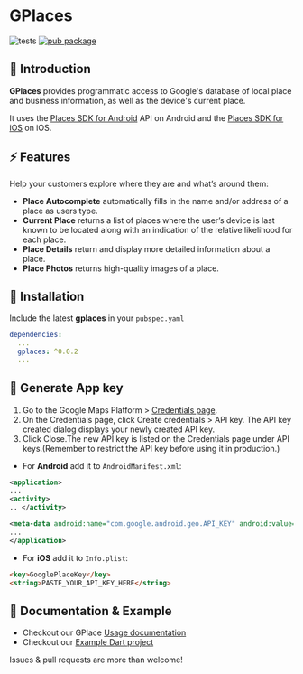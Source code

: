# GPlaces

![tests](https://github.com/factoryplus/gplaces-flutter/actions/workflows/main.yml/badge.svg?branch=master)
[![pub package](https://img.shields.io/pub/v/gplaces.svg)](https://pub.dartlang.org/packages/gplaces)
## 👋 Introduction
**GPlaces** provides programmatic access to Google's database of local place and business information, as well as the device's current place.

It uses the [Places SDK for Android](https://developers.google.com/maps/documentation/places/android-sdk/overview) API on Android and the [Places SDK for iOS](https://developers.google.com/maps/documentation/places/ios-sdk/overview) on iOS.

## ⚡ Features
Help your customers explore where they are and what’s around them:

* **Place Autocomplete** automatically fills in the name and/or address of a place as users type.
* **Current Place** returns a list of places where the user’s device is last known to be located along with an indication of the relative likelihood for each place.
* **Place Details** return and display more detailed information about a place.
* **Place Photos** returns high-quality images of a place.

## 🚀 Installation
Include the latest **gplaces** in your `pubspec.yaml`
```yaml
dependencies:
  ...
  gplaces: ^0.0.2
  ...
```

## 🔑 Generate App key
1. Go to the Google Maps Platform > [Credentials page](https://console.cloud.google.com/projectselector2/google/maps-apis/credentials).
2. On the Credentials page, click Create credentials > API key. The API key created dialog displays your newly created API key.
3. Click Close.The new API key is listed on the Credentials page under API keys.(Remember to restrict the API key before using it in production.)

* For **Android** add it to `AndroidManifest.xml`:
```xml
<application>  
...  
<activity>  
.. </activity>

<meta-data android:name="com.google.android.geo.API_KEY" android:value="PASTE_YOUR_API_KEY_HERE"/>  
...  
</application>  
```

* For **iOS** add it to `Info.plist`:
```html
<key>GooglePlaceKey</key>
<string>PASTE_YOUR_API_KEY_HERE</string>
```

## 📑 Documentation & Example
* Checkout our GPlace [Usage documentation](doc/USAGE.md)
* Checkout our [Example Dart project](./example)

Issues & pull requests are more than welcome!
